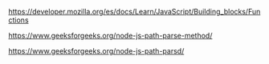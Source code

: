 https://developer.mozilla.org/es/docs/Learn/JavaScript/Building_blocks/Functions

https://www.geeksforgeeks.org/node-js-path-parse-method/

https://www.geeksforgeeks.org/node-js-path-parsd/
